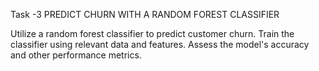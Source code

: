 Task -3  PREDICT CHURN WITH A RANDOM FOREST CLASSIFIER

Utilize a random forest classifier to predict customer churn.
Train the classifier using relevant data and features. Assess
the model's accuracy and other performance metrics.
